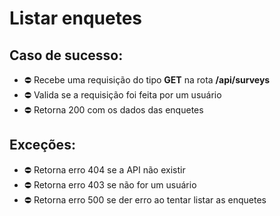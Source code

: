 # Listar enquetes

## Caso de sucesso:

- ⛔️ Recebe uma requisição do tipo **GET** na rota **/api/surveys**
- ⛔️ Valida se a requisição foi feita por um usuário
- ⛔️ Retorna 200 com os dados das enquetes

## Exceções:

- ⛔️ Retorna erro 404 se a API não existir
- ⛔️ Retorna erro 403 se não for um usuário
- ⛔️ Retorna erro 500 se der erro ao tentar listar as enquetes
